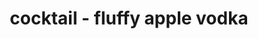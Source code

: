 ---
servings:
notes: |-
  * garnish: apple
  * glass: shot glass
directions: |-
  * Shake all ingredients with ice in a cocktail shaker.
  * Strain into a chilled shot glass.
  * Garnish with green apple slices.'
ingredients: |-
  * 1 oz marshmallow vodka (smirnoff fluffed marshmallow)
  * 1/2 oz apple vodka (smirnoff green apple)
  * 1 splash cranberry juice
  * 1 dash angostura bitters
  * 2 slices apple - for garnish
rating:
ease:
category:
href: 'http://www.completecocktails.com/drinks/fluffyapple.aspx#.w24fanmjliu'
totalTime:
cookTime:
prepTime:
title: cocktail - fluffy apple vodka
path: /cocktail-fluffy-apple-vodka
---